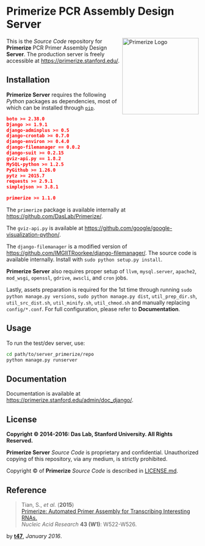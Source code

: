 # Primerize PCR Assembly Design Server

<img src="https://primerize.stanford.edu/site_media/images/logo_primerize.png" alt="Primerize Logo" width="200" align="right">

This is the _Source Code_ repository for **Primerize** PCR Primer Assembly Design **Server**. The production server is freely accessible at https://primerize.stanford.edu/.

## Installation

**Primerize Server** requires the following *Python* packages as dependencies, most of which can be installed through [`pip`](https://pip.pypa.io/).

```json
boto >= 2.38.0
Django >= 1.9.1
django-adminplus >= 0.5
django-crontab >= 0.7.0
django-environ >= 0.4.0
django-filemanager == 0.0.2
django-suit >= 0.2.15
gviz-api.py == 1.8.2
MySQL-python >= 1.2.5
PyGithub >= 1.26.0
pytz >= 2015.7
requests >= 2.9.1
simplejson >= 3.8.1

primerize >= 1.1.0
```

The `primerize` package is available internally at https://github.com/DasLab/Primerize/.

The `gviz-api.py` is available at https://github.com/google/google-visualization-python/.

The `django-filemanager` is a modified version of https://github.com/IMGIITRoorkee/django-filemanager/. The source code is available internally. Install with `sudo python setup.py install`.

**Primerize Server** also requires proper setup of `llvm`, `mysql.server`, `apache2`, `mod_wsgi`, `openssl`, `gdrive`, `awscli`, and `cron` jobs.

Lastly, assets preparation is required for the 1st time through running `sudo python manage.py versions`, `sudo python manage.py dist`, `util_prep_dir.sh`, `util_src_dist.sh`, `util_minify.sh`, `util_chmod.sh` and manually replacing `config/*.conf`. For full configuration, please refer to **Documentation**.


## Usage

To run the test/dev server, use:

```bash
cd path/to/server_primerize/repo
python manage.py runserver
```

## Documentation

Documentation is available at https://primerize.stanford.edu/admin/doc_django/.

## License

**Copyright &copy; 2014-2016: Das Lab, Stanford University. All Rights Reserved.**

**Primerize Server** _Source Code_ is proprietary and confidential. Unauthorized copying of this repository, via any medium, is strictly prohibited.

Copyright &copy; of **Primerize** _Source Code_ is described in [LICENSE.md](https://github.com/DasLab/Primerize/blob/master/LICENSE.md).

## Reference

>Tian, S., *et al.* (**2015**)<br/>
>[Primerize: Automated Primer Assembly for Transcribing Interesting RNAs.](http://nar.oxfordjournals.org/content/43/W1/W522.full)<br/>
>*Nucleic Acid Research* **43 (W1)**: W522-W526.

by [**t47**](http://t47.io/), *January 2016*.

